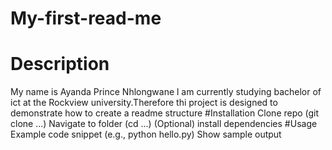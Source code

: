 # My-first-read-me
# Description
My name is Ayanda Prince Nhlongwane l am currently studying bachelor of ict at the Rockview university.Therefore thi project is designed to demonstrate how to create a readme structure 
	#Installation
 Clone repo (git clone ...)
Navigate to folder (cd ...)
(Optional) install dependencies
#Usage
Example code snippet (e.g., python hello.py)
		Show sample output
